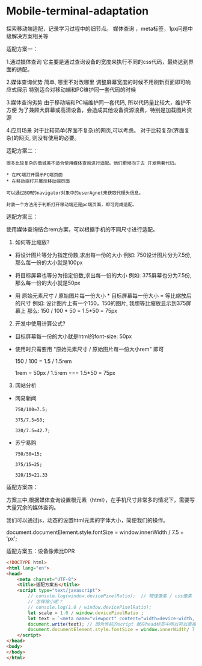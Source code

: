 # Mobile-terminal-adaptation
探索移动端适配，记录学习过程中的细节点。 媒体查询 ，meta标签，1px问题中级解决方案相关等

适配方案一：

 1.通过媒体查询
     它主要是通过查询设备的宽度来执行不同的css代码，最终达到界面的适配。

 2.媒体查询优势
     简单, 哪里不对改哪里
     调整屏幕宽度的时候不用刷新页面即可响应式展示
     特别适合对移动端和PC维护同一套代码的时候

 3.媒体查询劣势
     由于移动端和PC端维护同一套代码, 所以代码量比较大，维护不方便
     为了兼顾大屏幕或高清设备，会造成其他设备资源浪费，特别是加载图片资源

 4.应用场景
     对于比较简单(界面不复杂)的网页,可以考虑。
     对于比较复杂(界面复杂)的网页, 则没有使用的必要。

适配方案二：

    很多比较复杂的商城类不适合使用媒体查询进行适配。他们更倾向于去 开发两套代码。

    * 在PC端打开展示PC端页面
    * 在移动端打开展示移动端页面

    可以通过BOM的navigator对象中的userAgnet来获取代理头信息。

    封装一个方法用于判断打开移动端还是pc端页面，即可完成适配。

适配方案三：

  使用媒体查询结合rem方案，可以根据手机的不同尺寸进行适配。

1. 如何等比缩放?
  * 将设计图片等分为指定份数,求出每一份的大小
      例如: 750设计图片分为7.5份, 那么每一份的大小就是100px
  * 将目标屏幕也等分为指定份数,求出每一份的大小
     例如: 375屏幕也分为7.5份, 那么每一份的大小就是50px

  * 用 原始元素尺寸 / 原始图片每一份大小 * 目标屏幕每一份大小 = 等比缩放后的尺寸
     例如: 设计图片上有一个150，150的图片, 我想等比缩放显示到375屏幕上
     那么: 150 / 100 * 50 = 1.5*50 = 75px

2. 开发中使用计算公式?

  * 目标屏幕每一份的大小就是html的font-size: 50px
  * 使用时只需要用 "原始元素尺寸 / 原始图片每一份大小rem" 即可

      150 / 100 = 1.5 / 1.5rem

      1rem = 50px  / 1.5rem === 1.5*50 = 75px

3. 网站分析

  * 网易新闻
      ```
      750/100=7.5;

      375/7.5=50;

      320/7.5=42.7;
      ```
  * 苏宁易购
      ```
      750/50=15;

      375/15=25;

      320/15=21.33
      ```
适配方案四：

方案三中,根据媒体查询设置根元素（html），在手机尺寸非常多的情况下，需要写大量冗余的媒体查询。

我们可以通过js，动态的设置html元素的字体大小，简便我们的操作。


document.documentElement.style.fontSize = window.innerWidth / 7.5 + 'px';

适配方案五：设备像素比DPR

```html
<!DOCTYPE html>
<html lang="en">
<head>
    <meta charset="UTF-8">
    <title>适配方案五</title>
    <script type="text/javascript">
        // console.log(window.devicePixelRatio);  // 物理像素 / css像素
        // 怎样缩小呢？
        // console.log(1.0 / window.devicePixelRatio);
        let scale = 1.0 / window.devicePixelRatio ;
        let text = `<meta name="viewport" content="width=device-width, initial-scale=${scale}, maximum-scale=${scale} minimum-scale=${scale} user-scalable=${scale}">`
        document.write(text); // 因为当前的script 就在head标签中所以可以直接用document.write
        document.documentElement.style.fontSize = window.innerWidth/ 7.5 + 'px';
    </script>
</head>
<body>
</body>
</html>
```

